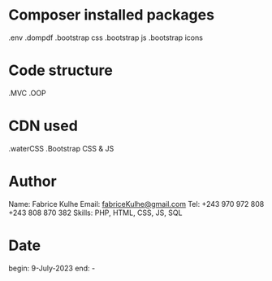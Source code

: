 # Composer installed packages
.env
.dompdf
.bootstrap css
.bootstrap js 
.bootstrap icons

# Code structure
.MVC
.OOP

# CDN used
.waterCSS
.Bootstrap CSS & JS

# Author
Name: Fabrice Kulhe
Email: fabriceKulhe@gmail.com
Tel:  +243 970 972 808
      +243 808 870 382
Skills: PHP, HTML, CSS, JS, SQL

# Date
begin: 9-July-2023
end: -

